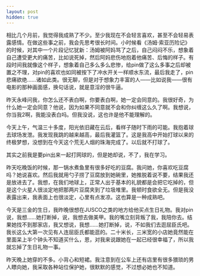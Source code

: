 ```yaml
---
layout: post
hidden: true
---
```

相比几个月前，我觉得我成熟了不少。至少我现在不会轻言喜欢，甚至不会轻易表露感情。在做这些事之前，我会先思考很长时间。小时候看《汤姆·索亚历险记》的时候，对其中一个片段记忆犹新：汤姆被阿妈骂了之后，自己闷闷不乐，想象着自己遭受更大的痛苦，比如说死掉，然后阿妈悲伤地抱着他痛苦、后悔的样子。有段时间我就像这个样子，想象着自己多么多么悲惨，给pin做了这么多事之后却被置之不理，对pin的喜欢也如同被按下了冲水开关一样顺水东流，最后我走了，pin悲痛欲绝……诸如此类。很无聊，但是对于想象力丰富的人——比如说我——很有电影的那种画面感，换句话说，就是意淫的很牛逼。

昨天永峰问我，你怎么还不表白啊，你要表白啊，她一定会同意的。我很好奇，为什么她一定会同意？他说，因为如果不同意就不会和你纠缠这么久了啊。我想说，你当我2啊，我能没表白吗。但我没说，这也许是他不能理解的。

今天上午，气温三十多度，阳光依旧藏在云后，看样子随时下雨的可能。我抱着球去球场发泄。我发现我跳的越来越高，最后我灌篮了。这是我高中开始打球以来的终极梦想，没想到在今天这个荒无人烟的珠海完成了。以后就不打球了。

其实之前我是要pin出来一起打网球的，但是她却说，不了，我在学习。

昨天吃晚饭的时候，那一锅水煮鱼里有很多好吃的豆腐。我问她，你喜欢吃豆腐吗？她说喜欢。然后我就用勺子捞了豆腐放到她碗里，她推脱着说不要，结果我还是放进去了。我想，在我们地球上，正常人出于基本的礼貌都是会把它吃掉的，但是这个火星人很淡定地把那两片豆腐夹到了垃圾堆里。我顿时食欲全无。但是我没表露出来，我表面上也很淡定，心里有点发凉。这也算是一种成熟吧。

今天是三金的生日，我昨晚很想在JUSCO之类的地方给他买点生日礼物。我对pin说，我想……她打断掉，说，我想去做美甲。我的嘴立刻背叛了我，我陪你去。结果她找不到那家店，我又想说，我想……她打断掉，说，不如我们去逛屈臣氏吧。我长这么大第一次见有人连屈臣氏都能逛的。二十米长，三米宽的小店她竟然能在里面呆上半个钟头不知道买什么，恩，对我来说跟她在一起已经很幸福了，所以我就忘掉了生日礼物一事。

昨天晚上她穿的不多。小背心和短裙。我注意到在公车上还有店里有很多猥琐的男人瞟向她，我采取各种站位保护她，很默默的感觉，不过想必她也不知道。